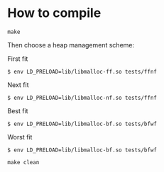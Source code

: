 # How to compile

```
make
```
Then choose a heap management scheme:

First fit
```
$ env LD_PRELOAD=lib/libmalloc-ff.so tests/ffnf
```
Next fit
```
$ env LD_PRELOAD=lib/libmalloc-nf.so tests/ffnf
```
Best fit
```
$ env LD_PRELOAD=lib/libmalloc-bf.so tests/bfwf
```
Worst fit
```
$ env LD_PRELOAD=lib/libmalloc-bf.so tests/bfwf
```
```
make clean
```